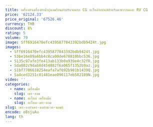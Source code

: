 ```yaml
---
title: เครื่องทำเครื่องทำน้ำอุ่นลมร้อนสำหรับจอดรถ CG อะไหล่รถยนต์สำหรับคาราวานและ RV CG
price: '62124.33'
price_original: '67526.46'
currency: THB
discount: 8%
rating: 5
volume: 79
image: Sff6916470efc4395877843392bdb9424t.jpg
images:
  - Sff6916470efc4395877843392bdb9424t.jpg
  - S3be16e89a6bb4c8ca00de678810bbc536.jpg
  - S135c97afe3fe413ab133b0a939e4c32fR.jpg
  - Sda882c9dab8d454882f6a065f1352b9az.jpg
  - S1bf7706618254eafa7af692b981b1439Q.jpg
  - Sa4ced3251c81481eae096117eb582189N.jpg
video: ''
categories:
  - name: เครื่องมือ
    slug: เคร-องม
  - name: อะไหล่ เครื่องมือ
    slug: อะไหล-เคร-องม
slug: เคร-องทำเคร-องทำน-ำอ-นลมร
encode: oBsjuAu
lang: th
---
```

  
